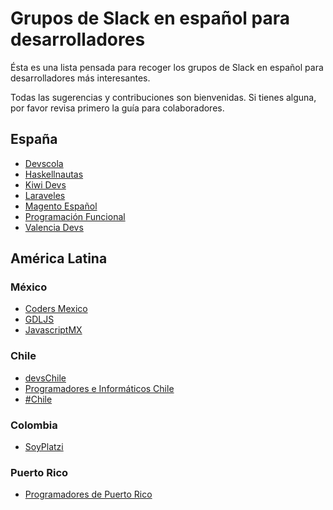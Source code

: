 # Grupos de Slack en español para desarrolladores

Ésta es una lista pensada para recoger los grupos de Slack en español para desarrolladores más interesantes.

Todas las sugerencias y contribuciones son bienvenidas. Si tienes alguna, por favor revisa primero la guía para colaboradores.


## España
- [Devscola](https://devscola.slack.com)
- [Haskellnautas](http://haskellnautas.herokuapp.com)
- [Kiwi Devs](https://www.hamsterpad.com/chat/kiwi-devs)
- [Laraveles](http://laraveles-slack.bigcode.eu/)
- [Magento Español](http://magesp.codezz.co/)
- [Programación Funcional](http://progfunc.es)
- [Valencia Devs](http://slack.vlctechhub.org)

## América Latina
### México
- [Coders Mexico](https://codersmexico.herokuapp.com/)
- [GDLJS](http://slack.gdljs.com/)
- [JavascriptMX](http://chat.javascriptmx.com/)

### Chile
- [devsChile](http://www.devschile.cl/)
- [Programadores e Informáticos Chile](http://slack.programadores.cl)
- [#Chile](https://hashtagchile.herokuapp.com/apply)

### Colombia
- [SoyPlatzi](https://soyplatzi.herokuapp.com/)

### Puerto Rico
- [Programadores de Puerto Rico](https://prdevelopers.herokuapp.com)
